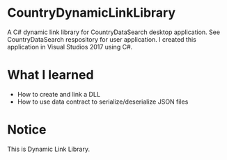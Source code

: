 # CountryDynamicLinkLibrary
A C# dynamic link library for CountryDataSearch desktop application. See CountryDataSearch respository for user application. I created this application in Visual Studios 2017 using C#.

# What I learned
* How to create and link a DLL
* How to use data contract to serialize/deserialize JSON files

# Notice
This is Dynamic Link Library.
